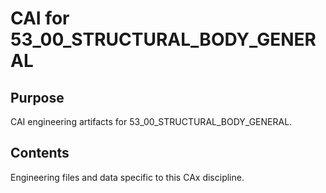 # CAI for 53_00_STRUCTURAL_BODY_GENERAL

## Purpose
CAI engineering artifacts for 53_00_STRUCTURAL_BODY_GENERAL.

## Contents
Engineering files and data specific to this CAx discipline.
